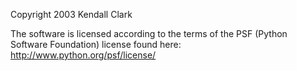 Copyright 2003 Kendall Clark

The software is licensed according to the terms of the PSF (Python Software Foundation) license found here: http://www.python.org/psf/license/